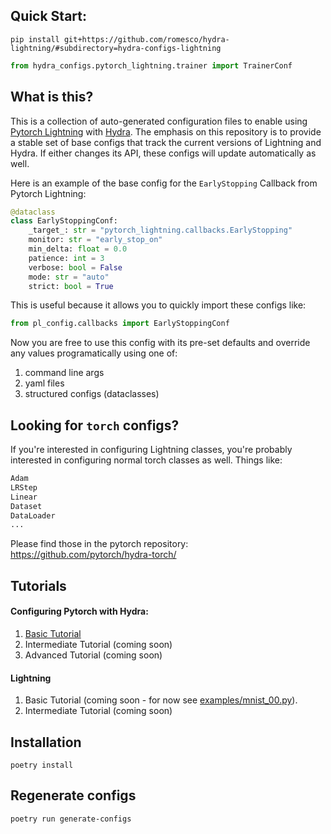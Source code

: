 ## Quick Start:
```
pip install git+https://github.com/romesco/hydra-lightning/#subdirectory=hydra-configs-lightning
```

```python
from hydra_configs.pytorch_lightning.trainer import TrainerConf
```

## What is this?
This is a collection of auto-generated configuration files to enable using [Pytorch Lightning](https://github.com/pytorchlightning/pytorch-lightning) with [Hydra](https://hydra.cc). The emphasis on this repository is to provide a stable set of base configs that track the current versions of Lightning and Hydra. If either changes its API, these configs will update automatically as well.

Here is an example of the base config for the `EarlyStopping` Callback from Pytorch Lightning:

```python
@dataclass
class EarlyStoppingConf:
    _target_: str = "pytorch_lightning.callbacks.EarlyStopping"
    monitor: str = "early_stop_on"
    min_delta: float = 0.0
    patience: int = 3
    verbose: bool = False
    mode: str = "auto"
    strict: bool = True
 ```

This is useful because it allows you to quickly import these configs like:

```python
from pl_config.callbacks import EarlyStoppingConf
```

Now you are free to use this config with its pre-set defaults and override any values programatically using one of:
1. command line args
2. yaml files
3. structured configs (dataclasses)

## Looking for `torch` configs?
If you're interested in configuring Lightning classes, you're probably interested in configuring normal torch classes as well.
Things like:
```python
Adam
LRStep
Linear
Dataset
DataLoader
...
```
Please find those in the pytorch repository:
https://github.com/pytorch/hydra-torch/

## Tutorials

#### Configuring Pytorch with Hydra:
1. [Basic Tutorial](https://github.com/pytorch/hydra-torch/blob/master/examples/mnist_00.md)
2. Intermediate Tutorial (coming soon)
3. Advanced Tutorial (coming soon)

#### Lightning
1. Basic Tutorial (coming soon - for now see [examples/mnist_00.py](examples/mnist_00.py)).
2. Intermediate Tutorial (coming soon)


## Installation

`poetry install`

## Regenerate configs

`poetry run generate-configs`
